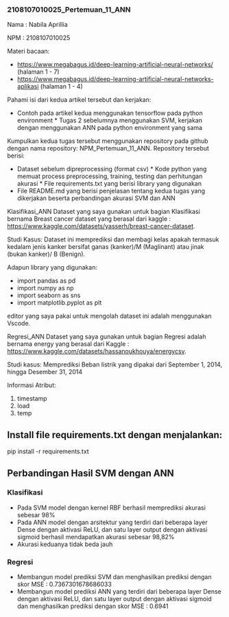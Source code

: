 ### 2108107010025_Pertemuan_11_ANN

Nama : Nabila Aprillia

NPM  : 2108107010025

Materi bacaan:
* https://www.megabagus.id/deep-learning-artificial-neural-networks/ (halaman 1 - 7)
* ⁠⁠https://www.megabagus.id/deep-learning-artificial-neural-networks-aplikasi (halaman 1 - 4)
  
Pahami isi dari kedua artikel tersebut dan kerjakan:
* Contoh pada artikel kedua menggunakan tensorflow pada python environment
⁠* Tugas 2 sebelumnya menggunakan SVM, kerjakan dengan menggunakan ANN pada python environment yang sama

Kumpulkan kedua tugas tersebut menggunakan repository pada github dengan nama repository: NPM_Pertemuan_11_ANN. Repository tersebut berisi:
* Dataset sebelum dipreprocessing (format csv)
⁠* Kode python yang memuat process preprocessing, training, testing dan perhitungan akurasi
⁠* File requirements.txt yang berisi library yang digunakan
* ⁠File README.md yang berisi penjelasan tentang kedua tugas yang dikerjakan beserta perbandingan akurasi SVM dan ANN

Klasifikasi_ANN
Dataset yang saya gunakan untuk bagian Klasifikasi bernama Breast cancer dataset yang berasal dari kaggle : https://www.kaggle.com/datasets/yasserh/breast-cancer-dataset. 

Studi Kasus: Dataset ini memprediksi dan membagi kelas apakah termasuk kedalam jenis kanker bersifat ganas (kanker)/M (Maglinant) atau jinak (bukan kanker)/ B (Benign). 

Adapun library yang digunakan:
* import pandas as pd
* import numpy as np
* import seaborn as sns
* import matplotlib.pyplot as plt

editor yang saya pakai untuk mengolah dataset ini adalah menggunakan Vscode.

Regresi_ANN
Dataset yang saya gunakan untuk bagian Regresi adalah bernama energy yang berasal dari Kaggle : https://www.kaggle.com/datasets/hassanoukhouya/energycsv.

Studi kasus: Memprediksi Beban listrik yang dipakai dari September 1, 2014, hingga Desember 31, 2014

Informasi Atribut: 
1. timestamp
2. load
3. temp

## Install file requirements.txt dengan menjalankan:
pip install -r requirements.txt

## Perbandingan Hasil SVM dengan ANN
### Klasifikasi
* Pada SVM model dengan kernel RBF berhasil memprediksi akurasi sebesar 98%
* Pada ANN model dengan arsitektur yang terdiri dari beberapa layer Dense dengan aktivasi ReLU, dan satu layer output dengan aktivasi sigmoid berhasil mendapatkan akurasi sebesar 98,82%
* Akurasi keduanya tidak beda jauh

### Regresi
* Membangun model prediksi SVM dan menghasilkan prediksi dengan skor MSE : 0.7367301678686033
* Membangun model prediksi ANN yang terdiri dari beberapa layer Dense dengan aktivasi ReLU, dan satu layer output dengan aktivasi sigmoid dan menghasilkan prediksi dengan skor MSE : 0.6941
